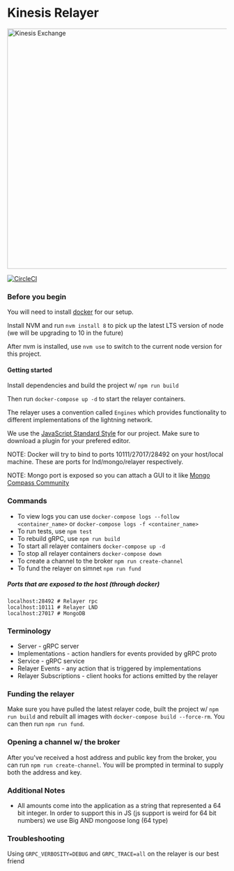 # Kinesis Relayer

<img src="https://kines.is/logo.png" alt="Kinesis Exchange" width="550">

[![CircleCI](https://circleci.com/gh/kinesis-exchange/relayer/tree/master.svg?style=svg&circle-token=e939c1cbff879d7a083bea569a22d0ed8691e662)](https://circleci.com/gh/kinesis-exchange/relayer/tree/master)

### Before you begin

You will need to install [docker](https://www.docker.com/) for our setup.

Install NVM and run `nvm install 8` to pick up the latest LTS version of node (we will be upgrading to 10 in the future)

After nvm is installed, use `nvm use` to switch to the current node version for this project.

#### Getting started

Install dependencies and build the project w/ `npm run build`

Then run `docker-compose up -d` to start the relayer containers.

The relayer uses a convention called `Engines` which provides functionality to different implementations of the lightning network.

We use the [JavaScript Standard Style](https://standardjs.com/) for our project. Make sure to download a plugin for your prefered editor.

NOTE: Docker will try to bind to ports 10111/27017/28492 on your host/local machine. These are ports for lnd/mongo/relayer respectively.

NOTE: Mongo port is exposed so you can attach a GUI to it like [Mongo Compass Community](https://www.mongodb.com/download-center#compass)

### Commands

- To view logs you can use `docker-compose logs --follow <container_name>` or `docker-compose logs -f <container_name>`
- To run tests, use `npm test`
- To rebuild gRPC, use `npm run build`
- To start all relayer containers `docker-compose up -d`
- To stop all relayer containers `docker-compose down`
- To create a channel to the broker `npm run create-channel`
- To fund the relayer on simnet `npm run fund`

##### Ports that are exposed to the host (through docker)

```
localhost:28492 # Relayer rpc
localhost:10111 # Relayer LND
localhost:27017 # MongoDB
```

### Terminology

- Server - gRPC server
- Implementations - action handlers for events provided by gRPC proto
- Service - gRPC service
- Relayer Events - any action that is triggered by implementations
- Relayer Subscriptions - client hooks for actions emitted by the relayer

### Funding the relayer

Make sure you have pulled the latest relayer code, built the project w/ `npm run build` and rebuilt all images with `docker-compose build --force-rm`. You can then run `npm run fund`.

### Opening a channel w/ the broker

After you've received a host address and public key from the broker, you can run `npm run create-channel`. You will be prompted in terminal to supply both the address and key.

### Additional Notes

- All amounts come into the application as a string that represented a 64 bit integer. In order to support this in JS (js support is weird for 64 bit numbers) we use Big AND mongoose long (64 type)

### Troubleshooting

Using `GRPC_VERBOSITY=DEBUG` and `GRPC_TRACE=all` on the relayer is our best friend
